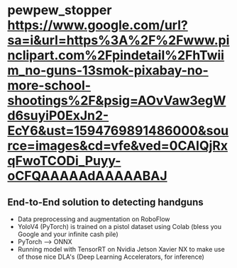 # pewpew_stopper https://www.google.com/url?sa=i&url=https%3A%2F%2Fwww.pinclipart.com%2Fpindetail%2FhTwiim_no-guns-13smok-pixabay-no-more-school-shootings%2F&psig=AOvVaw3egWd6suyiP0ExJn2-EcY6&ust=1594769891486000&source=images&cd=vfe&ved=0CAIQjRxqFwoTCODi_Puyy-oCFQAAAAAdAAAAABAJ

## End-to-End solution to detecting handguns 
- Data preprocessing and augmentation on RoboFlow
- YoloV4 (PyTorch) is trained on a pistol dataset using Colab (bless you Google and your infinite cash pile) 
- PyTorch --> ONNX 
- Running model with TensorRT on Nvidia Jetson Xavier NX to make use of those nice DLA's (Deep Learning Accelerators, for inference)
